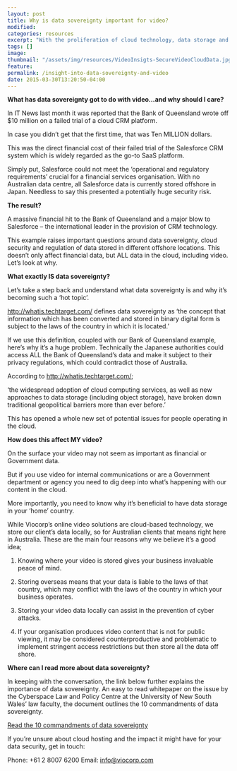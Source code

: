 ```yaml
---
layout: post
title: Why is data sovereignty important for video?
modified:
categories: resources
excerpt: "With the proliferation of cloud technology, data storage and data sovereignty are becoming increasingly hot topics. So we thought we would break it down and help you "
tags: []
image:
thumbnail: "/assets/img/resources/VideoInsigts-SecureVideoCloudData.jpg"
feature:
permalink: /insight-into-data-sovereignty-and-video
date: 2015-03-30T13:20:50-04:00
---
```


<strong>What has data sovereignty got to do with video…and why should I care?</strong>

In IT News last month it was reported that the Bank of Queensland wrote off $10 million on a failed trial of a cloud CRM platform.

In case you didn’t get that the first time, that was Ten MILLION dollars.

This was the direct financial cost of their failed trial of the Salesforce CRM system which is widely regarded as the go-to SaaS platform.

Simply put, Salesforce could not meet the ‘operational and regulatory requirements’ crucial for a financial services organisation. With no Australian data centre, all Salesforce data is currently stored offshore in Japan. Needless to say this presented a potentially huge security risk.

<strong>The result?</strong>

A massive financial hit to the Bank of Queensland and a major blow to Salesforce – the international leader in the provision of CRM technology.

This example raises important questions around data sovereignty, cloud security and regulation of data stored in different offshore locations. This doesn’t only affect financial data, but ALL data in the cloud, including video. Let’s look at why.

<strong>What exactly IS data sovereignty?</strong>

Let’s take a step back and understand what data sovereignty is and why it’s becoming such a ‘hot topic’.

<a href="http://whatis.techtarget.com/" target="_blank">http://whatis.techtarget.com/</a> defines data sovereignty as ‘the concept that information which has been converted and stored in binary digital form is subject to the laws of the country in which it is located.’

If we use this definition, coupled with our Bank of Queensland example, here’s why it’s a huge problem. Technically the Japanese authorities could access ALL the Bank of Queensland’s data and make it subject to their privacy regulations, which could contradict those of Australia.

According to <a href="http://whatis.techtarget.com/" target="_blank">http://whatis.techtarget.com/</a>;

‘the widespread adoption of cloud computing services, as well as new approaches to data storage (including object storage), have broken down traditional geopolitical barriers more than ever before.’

This has opened a whole new set of potential issues for people operating in the cloud.

<strong>How does this affect MY video?</strong>

On the surface your video may not seem as important as financial or Government data.

But if you use video for internal communications or are a Government department or agency you need to dig deep into what’s happening with our content in the cloud.

More importantly, you need to know why it’s beneficial to have data storage in your ‘home’ country.

While Viocorp’s online video solutions are cloud-based technology, we store our client’s data locally, so for Australian clients that means right here in Australia. These are the main four reasons why we believe it’s a good idea;

1) Knowing where your video is stored gives your business invaluable peace of mind.

2) Storing overseas means that your data is liable to the laws of that country, which may conflict with the laws of the country in which your business operates.

3) Storing your video data locally can assist in the prevention of cyber attacks.

4) If your organisation produces video content that is not for public viewing, it may be considered counterproductive and problematic to implement stringent access restrictions but then store all the data off shore.

<strong>Where can I read more about data sovereignty?</strong>

In keeping with the conversation, the link below further explains the importance of data sovereignty. An easy to read whitepaper on the issue by the Cyberspace Law and Policy Centre at the University of New South Wales’ law faculty, the document outlines the 10 commandments of data sovereignty.

<a href="http://www.cso.com.au/article/466539/10_commandments_data_sovereignty/%20">Read the 10 commandments of data sovereignty</a>

If you’re unsure about cloud hosting and the impact it might have for your data security, get in touch:

Phone: +61 2 8007 6200
Email: info@viocorp.com